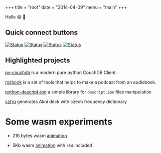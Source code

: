 +++
title = "root"
date = "2014-04-09"
menu = "main"
+++

Hello :smile: :wave:

## **Quick connect buttons**

[![Status](https://badgen.net/badge/icon/telegram?icon=telegram&label)](https://t.me/histrio)
[![Status](https://badgen.net/badge/icon/email?label)](mailto:rinat.sabitov@gmail.com)
[![Status](https://badgen.net/keybase/pgp/lukechilds)](https://keybase.io/histrio)
[![Status](https://badgen.net/badge/icon/discord?icon=discord&label)](https://discordapp.com/users/334224768645595137)

## **Highlighted projects**

[py-couchdb](https://github.com/histrio/py-couchdb) is a modern pure python CouchDB Client.

[rssbook](https://github.com/histrio/rssbook) is a set of tools that helps to make a podcast from an audiobook.

[python-descript-ion](https://github.com/histrio/python-descript-ion) a simple library for `descript.ion` files manipulation

[czfrq](https://github.com/histrio/czfrq) generates Akni deck with czech frequency dictionary


# Some wasm experiments

- 216 bytes wasm [animation](/wasm/demo01.html)

- 5Kb wasm [animation](/wasm/demo02.html) with `std` included
